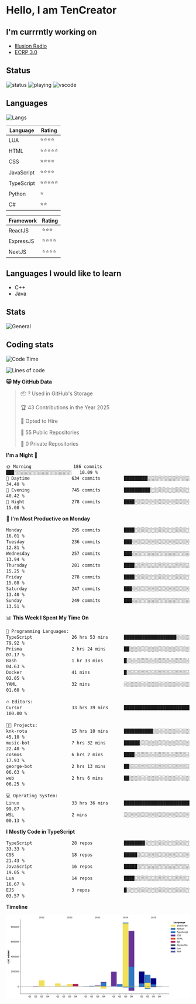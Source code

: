 # Hello, I am TenCreator

## I'm currrntly working on
- [Illusion Radio](https://illusionradio.co.uk/)
- [ECRP 3.0](http://github.com/Emerald-Coast-Roleplay/)

## Status
![status](https://api.statusbadges.me/badge/status/518334475038359555?simple=true&style=for-the-badge)
![playing](https://api.statusbadges.me/badge/playing/518334475038359555?style=for-the-badge)
![vscode](https://api.statusbadges.me/badge/vscode/518334475038359555?style=for-the-badge)

## Languages
![Langs](https://github-readme-stats.vercel.app/api/top-langs/?username=tencreator&layout=compact&theme=radical)


|Language|Rating|
|--------|------|
|LUA|⭐️⭐️⭐️⭐️|
|HTML|⭐️⭐️⭐️⭐️⭐️|
|CSS|⭐️⭐️⭐️⭐️|
|JavaScript|⭐️⭐️⭐️⭐️|
|TypeScript|⭐️⭐️⭐️⭐️⭐️|
|Python|⭐️|
|C#|⭐️⭐️ |

|Framework|Rating|
|--------|------|
|ReactJS|⭐️⭐️⭐|
|ExpressJS|⭐️⭐️⭐️⭐️|
|NextJS|⭐️⭐️⭐⭐️|

## Languages I would like to learn
- C++
- Java

## Stats
![General](https://github-readme-stats.vercel.app/api?username=tencreator&show_icons=true&theme=radical)

## Coding stats

<!--START_SECTION:waka-->
![Code Time](http://img.shields.io/badge/Code%20Time-414%20hrs%2058%20mins-blue)

![Lines of code](https://img.shields.io/badge/From%20Hello%20World%20I%27ve%20Written-1.9%20million%20lines%20of%20code-blue)

**🐱 My GitHub Data** 

> 📦 ? Used in GitHub's Storage 
 > 
> 🏆 43 Contributions in the Year 2025
 > 
> 💼 Opted to Hire
 > 
> 📜 55 Public Repositories 
 > 
> 🔑 0 Private Repositories 
 > 
**I'm a Night 🦉** 

```text
🌞 Morning                186 commits         ███░░░░░░░░░░░░░░░░░░░░░░   10.09 % 
🌆 Daytime                634 commits         █████████░░░░░░░░░░░░░░░░   34.40 % 
🌃 Evening                745 commits         ██████████░░░░░░░░░░░░░░░   40.42 % 
🌙 Night                  278 commits         ████░░░░░░░░░░░░░░░░░░░░░   15.08 % 
```
📅 **I'm Most Productive on Monday** 

```text
Monday                   295 commits         ████░░░░░░░░░░░░░░░░░░░░░   16.01 % 
Tuesday                  236 commits         ███░░░░░░░░░░░░░░░░░░░░░░   12.81 % 
Wednesday                257 commits         ███░░░░░░░░░░░░░░░░░░░░░░   13.94 % 
Thursday                 281 commits         ████░░░░░░░░░░░░░░░░░░░░░   15.25 % 
Friday                   278 commits         ████░░░░░░░░░░░░░░░░░░░░░   15.08 % 
Saturday                 247 commits         ███░░░░░░░░░░░░░░░░░░░░░░   13.40 % 
Sunday                   249 commits         ███░░░░░░░░░░░░░░░░░░░░░░   13.51 % 
```


📊 **This Week I Spent My Time On** 

```text
💬 Programming Languages: 
TypeScript               26 hrs 53 mins      ████████████████████░░░░░   79.92 % 
Prisma                   2 hrs 24 mins       ██░░░░░░░░░░░░░░░░░░░░░░░   07.17 % 
Bash                     1 hr 33 mins        █░░░░░░░░░░░░░░░░░░░░░░░░   04.63 % 
Docker                   41 mins             █░░░░░░░░░░░░░░░░░░░░░░░░   02.05 % 
YAML                     32 mins             ░░░░░░░░░░░░░░░░░░░░░░░░░   01.60 % 

🔥 Editors: 
Cursor                   33 hrs 39 mins      █████████████████████████   100.00 % 

🐱‍💻 Projects: 
knk-rota                 15 hrs 10 mins      ███████████░░░░░░░░░░░░░░   45.10 % 
music-bot                7 hrs 32 mins       ██████░░░░░░░░░░░░░░░░░░░   22.40 % 
cosmos                   6 hrs 2 mins        ████░░░░░░░░░░░░░░░░░░░░░   17.93 % 
george-bot               2 hrs 13 mins       ██░░░░░░░░░░░░░░░░░░░░░░░   06.63 % 
web                      2 hrs 6 mins        ██░░░░░░░░░░░░░░░░░░░░░░░   06.25 % 

💻 Operating System: 
Linux                    33 hrs 36 mins      █████████████████████████   99.87 % 
WSL                      2 mins              ░░░░░░░░░░░░░░░░░░░░░░░░░   00.13 % 
```

**I Mostly Code in TypeScript** 

```text
TypeScript               28 repos            ████████░░░░░░░░░░░░░░░░░   33.33 % 
CSS                      18 repos            █████░░░░░░░░░░░░░░░░░░░░   21.43 % 
JavaScript               16 repos            █████░░░░░░░░░░░░░░░░░░░░   19.05 % 
Lua                      14 repos            ████░░░░░░░░░░░░░░░░░░░░░   16.67 % 
EJS                      3 repos             █░░░░░░░░░░░░░░░░░░░░░░░░   03.57 % 
```



**Timeline**

![Lines of Code chart](https://raw.githubusercontent.com/tencreator/tencreator/main/assets/bar_graph.png)


<!--END_SECTION:waka-->
